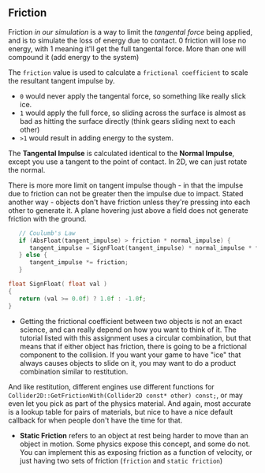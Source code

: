 ## Friction 
Friction *in our simulation* is a way to limit the *tangental force* being applied, and is to simulate the loss of energy due to contact. 0 friction will lose no energy, with 1 meaning it'll get the full tangental force.  More than one will compound it (add energy to the system)

The `friction` value is used to calculate a `frictional coefficient` to scale the resultant tangent impulse by.  
- `0` would never apply the tangental force, so something like really slick ice.
- `1` would apply the full force, so sliding across the surface is almost as bad as hitting the surface directly (think gears sliding next to each other)
- `>1` would result in adding energy to the system.

The **Tangental Impulse** is calculated identical to the **Normal Impulse**, except you use a tangent to the point of contact.  In 2D, we can just rotate the normal. 

There is more more limit on tangent impulse though - in that the impulse due to friction can not be greater then the impulse due to impact.  Stated another way - objects don't have friction unless they're pressing into each other to generate it.  A plane hovering just above a field does not generate friction with the ground.


```cpp
   // Coulumb's Law
   if (AbsFloat(tangent_impulse) > friction * normal_impulse) {
      tangent_impulse = SignFloat(tangent_impulse) * normal_impulse * friction; 
   } else {
      tangent_impulse *= friction; 
   }
```

```cpp
float SignFloat( float val )
{
   return (val >= 0.0f) ? 1.0f : -1.0f;  
}
```

- Getting the frictional coefficient between two objects is not an exact science, and can really depend on how you want to think of it.  The tutorial listed with this assignment uses a circular combination, but that means that if either object has friction, there is going to be a frictional component to the collision.  If you want your game to have "ice" that always causes objects to slide on it, you may want to do a product combination similar to restitution.

And like restitution, different engines use different functions for `Collider2D::GetFrictionWith(Collider2D const* other) const;`, or may even let you pick as part of the physics material.  And again,  most accurate is a lookup table for pairs of materials, but nice to have a nice default callback for when people don't have the time for that.  


- **Static Friction** refers to an object at rest being harder to move than an object in motion.  Some physics expose this concept, and some do not.  You can implement this as exposing friction as a function of velocity, or just having two sets of friction (`friction` and `static friction`)